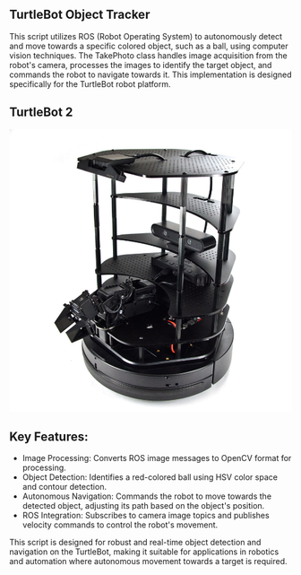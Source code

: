 ## TurtleBot Object Tracker
This script utilizes ROS (Robot Operating System) to autonomously detect and move towards a specific colored object, such as a ball, using computer vision techniques. The TakePhoto class handles image acquisition from the robot's camera, processes the images to identify the target object, and commands the robot to navigate towards it. This implementation is designed specifically for the TurtleBot robot platform.

## TurtleBot 2
<p align="center">
  <img src="TurtleBot2.jpg" alt="TurtleBot 2" />
</p>

## Key Features:
* Image Processing: Converts ROS image messages to OpenCV format for processing.
* Object Detection: Identifies a red-colored ball using HSV color space and contour detection.
* Autonomous Navigation: Commands the robot to move towards the detected object, adjusting its path based on the object's position.
* ROS Integration: Subscribes to camera image topics and publishes velocity commands to control the robot's movement.

This script is designed for robust and real-time object detection and navigation on the TurtleBot, making it suitable for applications in robotics and automation where autonomous movement towards a target is required.
